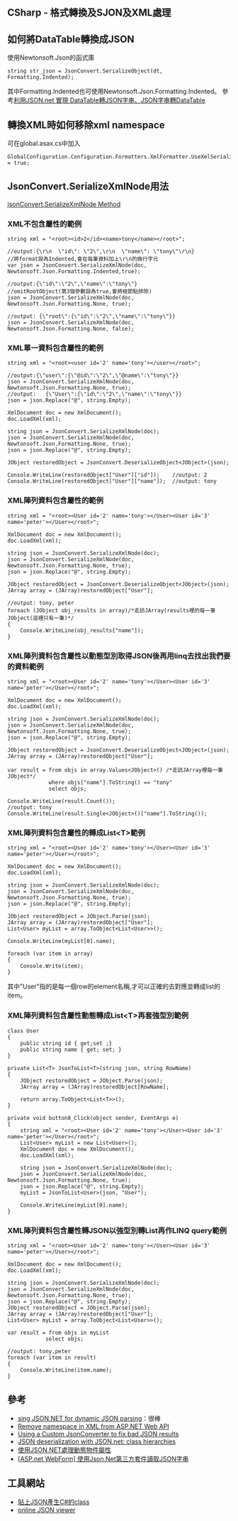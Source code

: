 CSharp - 格式轉換及SJON及XML處理
------


## 如何將DataTable轉換成JSON
使用Newtonsoft.Json的函式庫

	string str_json = JsonConvert.SerializeObject(dt, Formatting.Indented);
其中Formatting.Indented也可使用Newtonsoft.Json.Formatting.Indented。
參考[利用JSON.net 實現 DataTable轉JSON字串、JSON字串轉DataTable](http://myprogramlog.blogspot.tw/2013/09/jsonnet-datatablejsonjsondatatable.html)

## 轉換XML時如何移除xml namespace
可在global.asax.cs中加入

	GlobalConfiguration.Configuration.Formatters.XmlFormatter.UseXmlSerializer = true;

##  JsonConvert.SerializeXmlNode用法

[jsonConvert.SerializeXmlNode Method](http://james.newtonking.com/json/help/index.html?topic=html/Overload_Newtonsoft_Json_JsonConvert_SerializeXmlNode.htm)

### XML不包含屬性的範例

	string xml = "<root><id>2</id><name>tony</name></root>";

	//output:{\r\n  \"id\": \"2\",\r\n  \"name\": \"tony\"\r\n}
	//將format設為Indented,會在每筆資料加上\r\n的換行字元
	var json = JsonConvert.SerializeXmlNode(doc, Newtonsoft.Json.Formatting.Indented,true);

	//output:{\"id\":\"2\",\"name\":\"tony\"}
	//omitRootObject(第3個參數設為true,會將根節點排除)
	json = JsonConvert.SerializeXmlNode(doc, Newtonsoft.Json.Formatting.None, true);

	//output: {\"root\":{\"id\":\"2\",\"name\":\"tony\"}}
	json = JsonConvert.SerializeXmlNode(doc, Newtonsoft.Json.Formatting.None, false);

### XML單一資料包含屬性的範例

	string xml = "<root><user id='2' name='tony'></user></root>";

	//output:{\"user\":{\"@id\":\"2\",\"@name\":\"tony\"}}
	json = JsonConvert.SerializeXmlNode(doc, Newtonsoft.Json.Formatting.None, true);
	//output:	{\"User\":{\"id\":\"2\",\"name\":\"tony\"}}
	json = json.Replace("@", string.Empty);

    XmlDocument doc = new XmlDocument();
    doc.LoadXml(xml);

    string json = JsonConvert.SerializeXmlNode(doc);
    json = JsonConvert.SerializeXmlNode(doc, Newtonsoft.Json.Formatting.None, true);
    json = json.Replace("@", string.Empty);

    JObject restoredObject = JsonConvert.DeserializeObject<JObject>(json);

    Console.WriteLine(restoredObject["User"]["id"]);	//output: 2
    Console.WriteLine(restoredObject["User"]["name"]);	//output: tony

### XML陣列資料包含屬性的範例

	string xml = "<root><User id='2' name='tony'></User><User id='3' name='peter'></User></root>";
	
	XmlDocument doc = new XmlDocument();
	doc.LoadXml(xml);
	
	string json = JsonConvert.SerializeXmlNode(doc);
	json = JsonConvert.SerializeXmlNode(doc, Newtonsoft.Json.Formatting.None, true);
	json = json.Replace("@", string.Empty);
	
	JObject restoredObject = JsonConvert.DeserializeObject<JObject>(json);
	JArray array = (JArray)restoredObject["User"];
	
	//output: tony, peter
	foreach (JObject obj_results in array)/*走訪JArray(results裡的每一筆JObject(這裡只有一筆)*/
	{
	    Console.WriteLine(obj_results["name"]);
	}

### XML陣列資料包含屬性以動態型別取得JSON後再用linq去找出我們要的資料範例

    string xml = "<root><User id='2' name='tony'></User><User id='3' name='peter'></User></root>";

    XmlDocument doc = new XmlDocument();
    doc.LoadXml(xml);

    string json = JsonConvert.SerializeXmlNode(doc);
    json = JsonConvert.SerializeXmlNode(doc, Newtonsoft.Json.Formatting.None, true);
    json = json.Replace("@", string.Empty);

    JObject restoredObject = JsonConvert.DeserializeObject<JObject>(json);
    JArray array = (JArray)restoredObject["User"];

    var result = from objs in array.Values<JObject>() /*走訪JArray裡每一筆JObject*/
                 where objs["name"].ToString() == "tony"
                 select objs;

	Console.WriteLine(result.Count());
	//output: tony
    Console.WriteLine(result.Single<JObject>()["name"].ToString());


### XML陣列資料包含屬性的轉成List<T\>範例

	string xml = "<root><User id='2' name='tony'></User><User id='3' name='peter'></User></root>";
	
	XmlDocument doc = new XmlDocument();
	doc.LoadXml(xml);
	
	string json = JsonConvert.SerializeXmlNode(doc);
	json = JsonConvert.SerializeXmlNode(doc, Newtonsoft.Json.Formatting.None, true);
	json = json.Replace("@", string.Empty);
	
	JObject restoredObject = JObject.Parse(json);
	JArray array = (JArray)restoredObject["User"];
	List<User> myList = array.ToObject<List<User>>();
	
	Console.WriteLine(myList[0].name);
	
	foreach (var item in array)
	{
	    Console.Write(item);
	}
其中"User"指的是每一個row的element名稱,才可以正確的去對應並轉成list的item。

### XML陣列資料包含屬性動態轉成List<T\>再套強型別範例

    class User
    {
        public string id { get;set ;}
        public string name { get; set; }
    }

	private List<T> JsonToList<T>(string json, string RowName)
	{
	    JObject restoredObject = JObject.Parse(json);
	    JArray array = (JArray)restoredObject[RowName];
	
	    return array.ToObject<List<T>>();
	}

    private void button8_Click(object sender, EventArgs e)
    {
        string xml = "<root><User id='2' name='tony'></User><User id='3' name='peter'></User></root>";
        List<User> myList = new List<User>();
        XmlDocument doc = new XmlDocument();
        doc.LoadXml(xml);

        string json = JsonConvert.SerializeXmlNode(doc);
        json = JsonConvert.SerializeXmlNode(doc, Newtonsoft.Json.Formatting.None, true);
        json = json.Replace("@", string.Empty);
        myList = JsonToList<User>(json, "User");

        Console.WriteLine(myList[0].name);
    }

### XML陣列資料包含屬性轉JSON以強型別轉List再作LINQ query範例

    string xml = "<root><User id='2' name='tony'></User><User id='3' name='peter'></User></root>";

    XmlDocument doc = new XmlDocument();
    doc.LoadXml(xml);

    string json = JsonConvert.SerializeXmlNode(doc);
    json = JsonConvert.SerializeXmlNode(doc, Newtonsoft.Json.Formatting.None, true);
    json = json.Replace("@", string.Empty);
    JObject restoredObject = JObject.Parse(json);
    JArray array = (JArray)restoredObject["User"];
    List<User> myList = array.ToObject<List<User>>();

    var result = from objs in myList
                select objs;

	//output: tony,peter
    foreach (var item in result)
    {
        Console.WriteLine(item.name);
    }
## 參考

* [sing JSON.NET for dynamic JSON parsing](http://weblog.west-wind.com/posts/2012/Aug/30/Using-JSONNET-for-dynamic-JSON-parsing)：很棒
* [Remove namespace in XML from ASP.NET Web API](http://stackoverflow.com/questions/12590801/remove-namespace-in-xml-from-asp-net-web-api)
* [Using a Custom JsonConverter to fix bad JSON results](http://michaelcummings.net/mathoms/using-a-custom-jsonconverter-to-fix-bad-json-results)
* [JSON deserialization with JSON.net: class hierarchies](http://dotnetbyexample.blogspot.tw/2012/02/json-deserialization-with-jsonnet-class.html)
* [使用JSON.NET處理動態物件屬性](http://blog.darkthread.net/post-2010-06-05-json-net-jobject-example.aspx)
* [[ASP.net WebForm] 使用Json.Net第三方套件讀取JSON字串](http://www.dotblogs.com.tw/shadow/archive/2011/12/04/60576.aspx)

## 工具網站
* [貼上JSON產生C#的class](http://json2csharp.com/)
* [online JSON viewer](http://jsonviewer.stack.hu/)